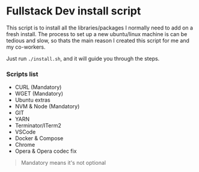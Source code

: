# Fullstack Dev install script
  This script is to install all the libraries/packages I normally need to add on a fresh install.
  The process to set up a new ubuntu/linux machine is can be tedious and slow, so thats the main reason I created
  this script for me and my co-workers.

  Just run `./install.sh`, and it will guide you through the steps.
### Scripts list
- CURL (Mandatory)
- WGET (Mandatory)
- Ubuntu extras
- NVM & Node (Mandatory)
- GIT
- YARN
- Terminator/ITerm2
- VSCode
- Docker & Compose
- Chrome
- Opera & Opera codec fix

> Mandatory means it's not optional